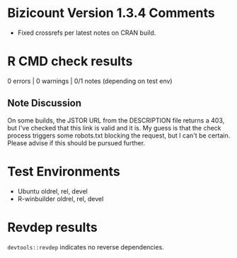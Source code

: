 # Bizicount Version 1.3.4 Comments

* Fixed crossrefs per latest notes on CRAN build.

# R CMD check results

0 errors | 0 warnings | 0/1 notes (depending on test env)

## Note Discussion

On some builds, the JSTOR URL from the DESCRIPTION file returns a 403, but I've checked that this link is valid and it is. 
My guess is that the check process triggers some robots.txt blocking the request, but I can't be certain. Please advise if this should be pursued further.

# Test Environments 

* Ubuntu oldrel, rel, devel
* R-winbuilder oldrel, rel, devel

# Revdep results 
`devtools::revdep` indicates no reverse dependencies.

